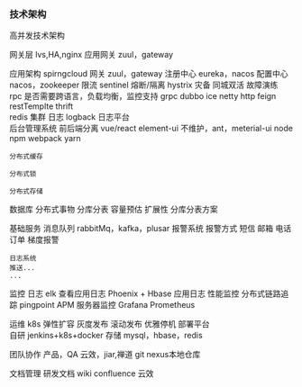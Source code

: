 ### 技术架构
高并发技术架构

网关层 lvs,HA,nginx
应用网关 zuul，gateway

应用架构 
    spirngcloud
    网关
        zuul，gateway
    注册中心
        eureka，nacos
    配置中心
        nacos，zookeeper
    限流
        sentinel
    熔断/隔离
        hystrix
    灾备
        同城双活
        故障演练        
    rpc
        是否需要跨语言，负载均衡，监控支持
        grpc
        dubbo
        ice
        netty
    http 
        feign
        restTemplte
        thrift    
    redis 
        集群
    日志
        logback
        日志平台    
    后台管理系统
        前后端分离
        vue/react element-ui 不维护，ant，meterial-ui node npm webpack yarn
   
    分布式缓存
    
    分布式锁
    
    分布式存储

数据库
    分布式事物
    分库分表
        容量预估
        扩展性
        分库分表方案

基础服务
    消息队列
        rabbitMq，kafka，plusar
    报警系统
        报警方式
            短信
            邮箱
            电话
            订单
        梯度报警

    日志系统
    推送...
    ...

监控
    日志
        elk 查看应用日志
        Phoenix + Hbase 应用日志
    性能监控
        分布式链路追踪
            pingpoint
        APM
    服务器监控
        Grafana
        Prometheus        

运维
    k8s
        弹性扩容
        灰度发布
        滚动发布
        优雅停机
    部署平台    
        自研 jenkins+k8s+docker
存储
mysql，hbase，redis

团队协作
    产品，QA
    云效，jiar,禅道
    git nexus本地仓库

文档管理
    研发文档 
        wiki
        confluence
        云效

